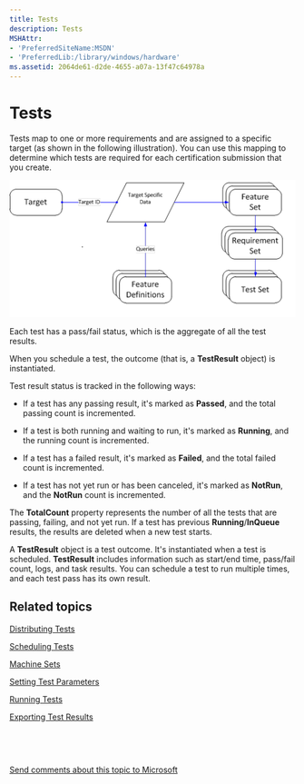 ```yaml
---
title: Tests
description: Tests
MSHAttr:
- 'PreferredSiteName:MSDN'
- 'PreferredLib:/library/windows/hardware'
ms.assetid: 2064de61-d2de-4655-a07a-13f47c64978a
---
```


# Tests


Tests map to one or more requirements and are assigned to a specific target (as shown in the following illustration). You can use this mapping to determine which tests are required for each certification submission that you create.

![targetid](images/hck-win8-om-targetid.png)

Each test has a pass/fail status, which is the aggregate of all the test results.

When you schedule a test, the outcome (that is, a **TestResult** object) is instantiated.

Test result status is tracked in the following ways:

-   If a test has any passing result, it's marked as **Passed**, and the total passing count is incremented.

-   If a test is both running and waiting to run, it's marked as **Running**, and the running count is incremented.

-   If a test has a failed result, it's marked as **Failed**, and the total failed count is incremented.

-   If a test has not yet run or has been canceled, it's marked as **NotRun**, and the **NotRun** count is incremented.

The **TotalCount** property represents the number of all the tests that are passing, failing, and not yet run. If a test has previous **Running**/**InQueue** results, the results are deleted when a new test starts.

A **TestResult** object is a test outcome. It's instantiated when a test is scheduled. **TestResult** includes information such as start/end time, pass/fail count, logs, and task results. You can schedule a test to run multiple times, and each test pass has its own result.

## <span id="related_topics"></span>Related topics


[Distributing Tests](distributing-tests.md)

[Scheduling Tests](scheduling-tests.md)

[Machine Sets](machine-sets.md)

[Setting Test Parameters](setting-test-parameters.md)

[Running Tests](running-tests.md)

[Exporting Test Results](exporting-test-results.md)

 

 

[Send comments about this topic to Microsoft](mailto:wsddocfb@microsoft.com?subject=Documentation%20feedback%20%5Bp_hlk_om\p_hlk%5D:%20Tests%20%20RELEASE:%20%288/1/2017%29&body=%0A%0APRIVACY%20STATEMENT%0A%0AWe%20use%20your%20feedback%20to%20improve%20the%20documentation.%20We%20don't%20use%20your%20email%20address%20for%20any%20other%20purpose,%20and%20we'll%20remove%20your%20email%20address%20from%20our%20system%20after%20the%20issue%20that%20you're%20reporting%20is%20fixed.%20While%20we're%20working%20to%20fix%20this%20issue,%20we%20might%20send%20you%20an%20email%20message%20to%20ask%20for%20more%20info.%20Later,%20we%20might%20also%20send%20you%20an%20email%20message%20to%20let%20you%20know%20that%20we've%20addressed%20your%20feedback.%0A%0AFor%20more%20info%20about%20Microsoft's%20privacy%20policy,%20see%20http://privacy.microsoft.com/en-us/default.aspx. "Send comments about this topic to Microsoft")





